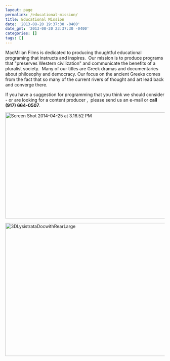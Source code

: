 ```yaml
---
layout: page
permalink: /educational-mission/
title: Educational Mission
date: '2013-08-20 19:37:30 -0400'
date_gmt: '2013-08-20 23:37:30 -0400'
categories: []
tags: []
---
```

<p>MacMillan Films is dedicated to producing thoughtful educational programing that instructs and inspires.  Our mission is to produce programs that "preserves Western civilization" and communicate the benefits of a pluralist society.  Many of our titles are Greek dramas and documentaries about philosophy and democracy. Our focus on the ancient Greeks comes from the fact that so many of the current rivers of thought and art lead back and converge there.</p>
<p>If you have a suggestion for programming that you think we should consider - or are looking for a content producer ,  please send us an e-mail or <strong>call (917) 664-0507</strong>.</p>
<p><a href="https://www.macmillancdn.appspot.com/wp-content/uploads/2014/04/Screen-Shot-2014-04-25-at-3.16.52-PM.png"><img class="alignnone size-large wp-image-162" src="https://macmillancdn.appspot.com/wp-content/uploads/2014/04/Screen-Shot-2014-04-25-at-3.16.52-PM-1024x570.png" alt="Screen Shot 2014-04-25 at 3.16.52 PM" width="604" height="336" /></a></p>
<p><a href="{{ site.baseurl }}/programs/lysistrata-documentary/"><img class="alignnone size-large wp-image-155" src="https://macmillancdn.appspot.com/wp-content/uploads/2014/04/3DLysistrataDocwithRearLarge-1024x714.jpg" alt="3DLysistrataDocwithRearLarge" width="604" height="421" /></a></p>

